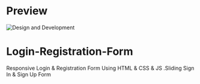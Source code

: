 # Preview
![Design and Development](https://github.com/JunaidShamnad/SignIn-SignUp-Form/blob/main/img/Login%20%26%20Registration%20Form.png)

# Login-Registration-Form
Responsive Login &amp; Registration Form Using HTML &amp; CSS &amp; JS .Sliding Sign In &amp; Sign Up Form
